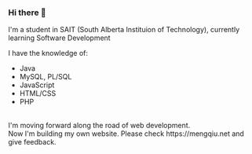 ### Hi there 👋
I'm a student in SAIT (South Alberta Instituion of Technology), currently learning Software Development<br>

I have the knowledge of:

* Java
* MySQL, PL/SQL
* JavaScript
* HTML/CSS
* PHP
<br>
I'm moving forward along the road of web development.<br>
Now I'm building my own website. Please check https://mengqiu.net and give feedback.

